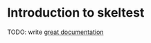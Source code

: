 # Introduction to skeltest

TODO: write [great documentation](http://jacobian.org/writing/what-to-write/)
